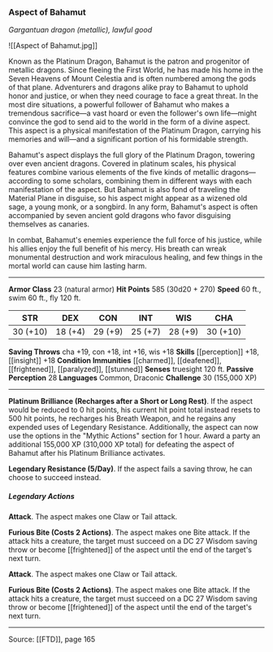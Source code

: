 ### Aspect of Bahamut
_Gargantuan dragon (metallic), lawful good_

![[Aspect of Bahamut.jpg]]

Known as the Platinum Dragon, Bahamut is the patron and progenitor of metallic dragons. Since fleeing the First World, he has made his home in the Seven Heavens of Mount Celestia and is often numbered among the gods of that plane. Adventurers and dragons alike pray to Bahamut to uphold honor and justice, or when they need courage to face a great threat. In the most dire situations, a powerful follower of Bahamut who makes a tremendous sacrifice—a vast hoard or even the follower's own life—might convince the god to send aid to the world in the form of a divine aspect. This aspect is a physical manifestation of the Platinum Dragon, carrying his memories and will—and a significant portion of his formidable strength.

Bahamut's aspect displays the full glory of the Platinum Dragon, towering over even ancient dragons. Covered in platinum scales, his physical features combine various elements of the five kinds of metallic dragons—according to some scholars, combining them in different ways with each manifestation of the aspect. But Bahamut is also fond of traveling the Material Plane in disguise, so his aspect might appear as a wizened old sage, a young monk, or a songbird. In any form, Bahamut's aspect is often accompanied by seven ancient gold dragons who favor disguising themselves as canaries.

In combat, Bahamut's enemies experience the full force of his justice, while his allies enjoy the full benefit of his mercy. His breath can wreak monumental destruction and work miraculous healing, and few things in the mortal world can cause him lasting harm.




---

**Armor Class** 23 (natural armor)
**Hit Points** 585 (30d20 + 270)
**Speed** 60 ft., swim 60 ft., fly 120 ft.

| STR     | DEX     | CON     | INT     | WIS     | CHA     |
|---------|---------|---------|---------|---------|---------|
| 30 (+10) | 18 (+4) | 29 (+9) | 25 (+7) | 28 (+9) | 30 (+10) |

**Saving Throws** cha +19, con +18, int +16, wis +18
**Skills** [[perception]] +18, [[insight]] +18
**Condition Immunities** [[charmed]], [[deafened]], [[frightened]], [[paralyzed]], [[stunned]]
**Senses** truesight 120 ft.
**Passive Perception** 28
**Languages** Common, Draconic
**Challenge** 30 (155,000 XP)

---

**Platinum Brilliance (Recharges after a Short or Long Rest)**. If the aspect would be reduced to 0 hit points, his current hit point total instead resets to 500 hit points, he recharges his Breath Weapon, and he regains any expended uses of Legendary Resistance. Additionally, the aspect can now use the options in the "Mythic Actions" section for 1 hour. Award a party an additional 155,000 XP (310,000 XP total) for defeating the aspect of Bahamut after his Platinum Brilliance activates.

**Legendary Resistance (5/Day)**. If the aspect fails a saving throw, he can choose to succeed instead.

##### Legendary Actions
**Attack**. The aspect makes one Claw or Tail attack.

**Furious Bite (Costs 2 Actions)**. The aspect makes one Bite attack. If the attack hits a creature, the target must succeed on a DC 27 Wisdom saving throw or become [[frightened]] of the aspect until the end of the target's next turn.

**Attack**. The aspect makes one Claw or Tail attack.

**Furious Bite (Costs 2 Actions)**. The aspect makes one Bite attack. If the attack hits a creature, the target must succeed on a DC 27 Wisdom saving throw or become [[frightened]] of the aspect until the end of the target's next turn.


---

Source: [[FTD]], page 165